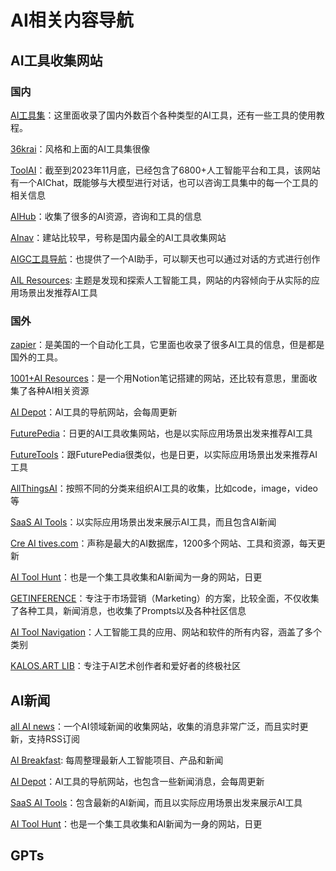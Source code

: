 # AI相关内容导航

## AI工具收集网站

### 国内

[AI工具集](https://ai-bot.cn/)：这里面收录了国内外数百个各种类型的AI工具，还有一些工具的使用教程。

[36krai](https://36krai.com/)：风格和上面的AI工具集很像

[ToolAI](https://www.toolai.io/zh)：截至到2023年11月底，已经包含了6800+人工智能平台和工具，该网站有一个AIChat，既能够与大模型进行对话，也可以咨询工具集中的每一个工具的相关信息

[AIHub](https://www.aihub.cn/#term-427)：收集了很多的AI资源，咨询和工具的信息

[AInav](https://www.ainav.cn/)：建站比较早，号称是国内最全的AI工具收集网站

[AIGC工具导航](https://nav.aiwave.cc/)：也提供了一个AI助手，可以聊天也可以通过对话的方式进行创作

[AIL Resources](https://www.ai-lib.club/): 主题是发现和探索人工智能工具，网站的内容倾向于从实际的应用场景出发推荐AI工具

### 国外

[zapier](https://zapier.com/apps/categories/ai-tools)：是美国的一个自动化工具，它里面也收录了很多AI工具的信息，但是都是国外的工具。

[1001+AI Resources](https://ignacio-velasquez.notion.site/1001-AI-Resources-30379fa273a740aa9e263a405d0f80f1)：是一个用Notion笔记搭建的网站，还比较有意思，里面收集了各种AI相关资源

[AI Depot](https://aidepot.co/)：AI工具的导航网站，会每周更新

[FuturePedia](https://www.futurepedia.io/)：日更的AI工具收集网站，也是以实际应用场景出发来推荐AI工具

[FutureTools](https://www.futuretools.io/)：跟FuturePedia很类似，也是日更，以实际应用场景出发来推荐AI工具

[AllThingsAI](https://allthingsai.com/)：按照不同的分类来组织AI工具的收集，比如code，image，video等

[SaaS AI Tools](https://saasaitools.com/#tools)：以实际应用场景出发来展示AI工具，而且包含AI新闻

[Cre AI tives.com](https://www.creaitives.com/tools)：声称是最大的AI数据库，1200多个网站、工具和资源，每天更新

[AI Tool Hunt](https://www.aitoolhunt.com/)：也是一个集工具收集和AI新闻为一身的网站，日更

[GETINFERENCE](https://airadar.getinference.com/)：专注于市场营销（Marketing）的方案，比较全面，不仅收集了各种工具，新闻消息，也收集了Prompts以及各种社区信息

[AI Tool Navigation](https://www.aitoolnavigation.com/)：人工智能工具的应用、网站和软件的所有内容，涵盖了多个类别

[KALOS.ART LIB](https://lib.kalos.art/)：专注于AI艺术创作者和爱好者的终极社区


## AI新闻

[all AI news](https://allainews.com/)：一个AI领域新闻的收集网站，收集的消息非常广泛，而且实时更新，支持RSS订阅

[AI Breakfast](https://aibreakfast.beehiiv.com/): 每周整理最新人工智能项目、产品和新闻

[AI Depot](https://aidepot.co/)：AI工具的导航网站，也包含一些新闻消息，会每周更新

[SaaS AI Tools](https://saasaitools.com/#tools)：包含最新的AI新闻，而且以实际应用场景出发来展示AI工具

[AI Tool Hunt](https://www.aitoolhunt.com/)：也是一个集工具收集和AI新闻为一身的网站，日更

## GPTs


